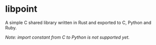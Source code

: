 # libpoint

A simple C shared library written in Rust and exported to C, Python and Ruby.

*Note: import constant from C to Python is not supported yet.*
